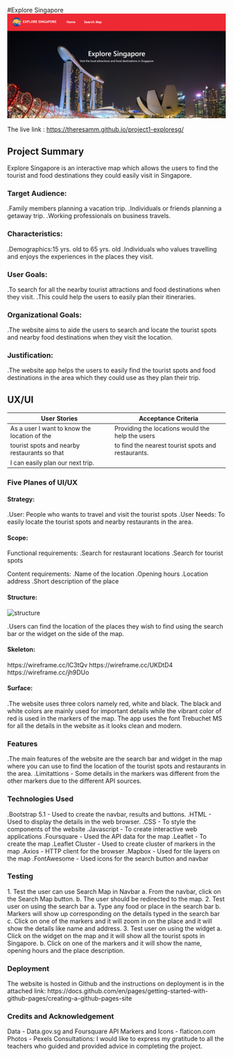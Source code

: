 #Explore Singapore
![Explore Singapore](images/exploresg.png)

The live link : https://theresamm.github.io/project1-exploresg/

<h2> Project Summary</h2>
Explore Singapore is an interactive map which allows the users to find the tourist and food destinations they could easily visit in Singapore.
<h3>Target Audience:</h3>
.Family members planning a vacation trip.
.Individuals or friends planning a getaway trip.
.Working professionals on business travels.
<h3>Characteristics:</h3>
.Demographics:15 yrs. old to 65 yrs. old
.Individuals who values travelling and enjoys the experiences in the places they visit.
<h3>User Goals:</h3>
.To search for all the nearby tourist attractions and food destinations when they visit.
.This could help the users to easily plan their itineraries.
<h3>Organizational Goals:</h3>
.The website aims to aide the users to search and locate the tourist spots and nearby food destinations when they visit the location.
<h3>Justification:</h3>
.The website app helps the users to easily find the tourist spots and food destinations in the area which they could use as they plan their trip.
<h2>UX/UI</h2>

|                 User Stories                 |                Acceptance Criteria                 |
| -------------------------------------------- | ---------------------------------------------------|
| As a user I want to know the location of the | Providing the locations would the help the users   |
| tourist spots and nearby restaurants so that | to find the nearest tourist spots and restaurants. |
| I can easily plan our next trip.             |                                                    |

<h3>Five Planes of UI/UX</h3>
<h4>Strategy:</h4>
.User: People who wants to travel and visit the tourist spots
.User Needs: To easily locate the tourist spots and nearby restaurants in the area.

<h4>Scope:</h4>

Functional requirements:
.Search for restaurant locations
.Search for tourist spots

Content requirements:
.Name of the location
.Opening hours
.Location address
.Short description of the place

<h4>Structure:</h4>

<img width="398" alt="structure" src="https://user-images.githubusercontent.com/101272370/178161585-006f6d4c-c407-45a8-8fcc-dc89dfbbf5db.png">

.Users can find the location of the places they wish to find using the search bar or the widget on the side of the map.

<h4>Skeleton:</h4>
https://wireframe.cc/lC3tQv
https://wireframe.cc/UKDtD4
https://wireframe.cc/jh9DUo

<h4>Surface:</h4>
.The website uses three colors namely red, white and black. The black and white colors are mainly used for important details while the vibrant color of red is used in the markers of the map. The app uses the font Trebuchet MS for all the details in the website as it looks clean and modern.

<h3>Features</h3>
.The main features of the website are the search bar and widget in the map where you can use to find the location of the tourist spots and restaurants in the area.
.Limitattions - Some details in the markers was different from the other markers due to the different API sources.

<h3>Technologies Used</h3>
.Bootstrap 5.1 - Used to create the navbar, results and buttons.
.HTML - Used to display the details in the web browser.
.CSS - To style the components of the website
.Javascript - To create interactive web applications
.Foursquare - Used the API data for the map
.Leaflet - To create the map
.Leaflet Cluster - Used to create cluster of markers in the map
.Axios - HTTP client for the browser
.Mapbox - Used for tile layers on the map
.FontAwesome - Used icons for the search button and navbar

<h3>Testing</h3>
1. Test the user can use Search Map in Navbar
  a. From the navbar, click on the Search Map button.
  b. The user should be redirected to the map.
2. Test user on using the search bar
  a. Type any food or place in the search bar
  b. Markers will show up corresponding on the details typed in the search bar
  c. Click on one of the markers and it will zoom in on the place and it will show the details like name and address.
3. Test user on using the widget
  a. Click on the widget on the map and it will show all the tourist spots in Singapore.
  b. Click on one of the markers and it will show the name, opening hours and the place description.
 <h3>Deployment</h3>
 The website is hosted in Github and the instructions on deployment is in the attached link:
 https://docs.github.com/en/pages/getting-started-with-github-pages/creating-a-github-pages-site
 
<h3>Credits and Acknowledgement</h3>
Data - Data.gov.sg and Foursquare API
Markers and Icons - flaticon.com
Photos - Pexels
Consultations:
I would like to express my gratitude to all the teachers who guided and provided advice in completing the project.

